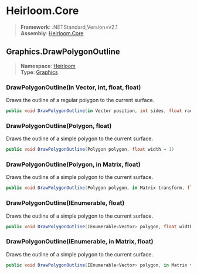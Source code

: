 # Heirloom.Core

> **Framework**: .NETStandard,Version=v2.1  
> **Assembly**: [Heirloom.Core][0]  

## Graphics.DrawPolygonOutline

> **Namespace**: [Heirloom][0]  
> **Type**: [Graphics][1]  

### DrawPolygonOutline(in Vector, int, float, float)

Draws the outline of a regular polygon to the current surface.

```cs
public void DrawPolygonOutline(in Vector position, int sides, float radius, float width = 1)
```

### DrawPolygonOutline(Polygon, float)

Draws the outline of a simple polygon to the current surface.

```cs
public void DrawPolygonOutline(Polygon polygon, float width = 1)
```

### DrawPolygonOutline(Polygon, in Matrix, float)

Draws the outline of a simple polygon to the current surface.

```cs
public void DrawPolygonOutline(Polygon polygon, in Matrix transform, float width = 1)
```

### DrawPolygonOutline(IEnumerable<Vector>, float)

Draws the outline of a simple polygon to the current surface.

```cs
public void DrawPolygonOutline(IEnumerable<Vector> polygon, float width = 1)
```

### DrawPolygonOutline(IEnumerable<Vector>, in Matrix, float)

Draws the outline of a simple polygon to the current surface.

```cs
public void DrawPolygonOutline(IEnumerable<Vector> polygon, in Matrix transform, float width = 1)
```

[0]: ../../../Heirloom.Core.md
[1]: ../Graphics.md
